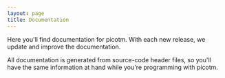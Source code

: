 ```yaml
---
layout: page
title: Documentation
---
```


Here you'll find documentation for picotm. With each new release, we
update and improve the documentation.

All documentation is generated from source-code header files, so you'll
have the same information at hand while you're programming with picotm.

[picotm-0_1_0]: /docs/picotm-0.1.0/index.html
